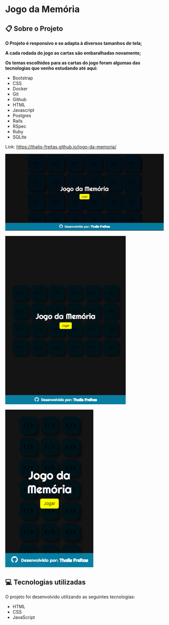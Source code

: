 # Jogo da Memória

## :clipboard: Sobre o Projeto

**O Projeto é responsivo e se adapta à diversos tamanhos de tela;**

**A cada rodada do jogo as cartas são embaralhadas novamente;**

**Os temas escolhidos para as cartas do jogo foram algumas das tecnologias que venho estudando até aqui:**
- Bootstrap
- CSS
- Docker
- Git
- Github
- HTML
- Javascript
- Postgres
- Rails
- RSpec
- Ruby
- SQLite
  
Link: https://thalis-freitas.github.io/jogo-da-memoria/

![Vídeo de demonstração](https://github.com/Thalis-Freitas/jogo-da-memoria/blob/c88226e7470426ce2069657e3c8e82ab11d8719e/assets/demo/gif-demo.gif)

![Imagem de demonstração](https://github.com/Thalis-Freitas/jogo-da-memoria/blob/c88226e7470426ce2069657e3c8e82ab11d8719e/assets/demo/demo-m.png)

![Imagem de demonstração](https://github.com/Thalis-Freitas/jogo-da-memoria/blob/c88226e7470426ce2069657e3c8e82ab11d8719e/assets/demo/demo-p.png)

## :computer: Tecnologias utilizadas

O projeto foi desenvolvido utilizando as seguintes tecnologias:

- HTML
- CSS
- JavaScript
